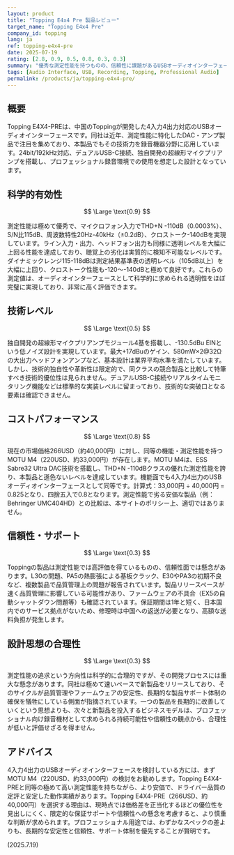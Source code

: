 ```yaml
---
layout: product
title: "Topping E4x4 Pre 製品レビュー"
target_name: "Topping E4x4 Pre"
company_id: topping
lang: ja
ref: topping-e4x4-pre
date: 2025-07-19
rating: [2.8, 0.9, 0.5, 0.8, 0.3, 0.3]
summary: "優秀な測定性能を持つものの、信頼性に課題があるUSBオーディオインターフェース"
tags: [Audio Interface, USB, Recording, Topping, Professional Audio]
permalink: /products/ja/topping-e4x4-pre/
---
```


## 概要

Topping E4X4-PREは、中国のToppingが開発した4入力4出力対応のUSBオーディオインターフェースです。同社は近年、測定性能に特化したDAC・アンプ製品で注目を集めており、本製品でもその技術力を録音機器分野に応用しています。24bit/192kHz対応、デュアルUSB-C接続、独自開発の超線形マイクプリアンプを搭載し、プロフェッショナル録音環境での使用を想定した設計となっています。

## 科学的有効性

$$ \Large \text{0.9} $$

測定性能は極めて優秀で、マイクロフォン入力でTHD+N -110dB（0.0003%）、S/N比115dB、周波数特性20Hz-40kHz（±0.2dB）、クロストーク-140dBを実現しています。ライン入力・出力、ヘッドフォン出力も同様に透明レベルを大幅に上回る性能を達成しており、聴覚上の劣化は実質的に検知不可能なレベルです。ダイナミックレンジ115-118dBは測定結果基準表の透明レベル（105dB以上）を大幅に上回り、クロストーク性能も-120〜-140dBと極めて良好です。これらの測定値は、オーディオインターフェースとして科学的に求められる透明性をほぼ完璧に実現しており、非常に高く評価できます。

## 技術レベル

$$ \Large \text{0.5} $$

独自開発の超線形マイクプリアンプモジュール4基を搭載し、-130.5dBu EINという低ノイズ設計を実現しています。最大+17dBuのゲイン、580mW×2@32Ωの大出力ヘッドフォンアンプなど、基本設計は業界平均水準を満たしています。しかし、技術的独自性や革新性は限定的で、同クラスの競合製品と比較して特筆すべき技術的優位性は見られません。デュアルUSB-C接続やリアルタイムモニタリング機能などは標準的な実装レベルに留まっており、技術的な突破口となる要素は確認できません。

## コストパフォーマンス

$$ \Large \text{0.8} $$

現在の市場価格266USD（約40,000円）に対し、同等の機能・測定性能を持つMOTU M4（220USD、約33,000円）が存在します。MOTU M4は、ESS Sabre32 Ultra DAC技術を搭載し、THD+N -110dBクラスの優れた測定性能を誇り、本製品と遜色ないレベルを達成しています。機能面でも4入力4出力のUSBオーディオインターフェースとして同等です。計算式：33,000円 ÷ 40,000円 = 0.825となり、四捨五入で0.8となります。測定性能で劣る安価な製品（例：Behringer UMC404HD）との比較は、本サイトのポリシー上、適切ではありません。

## 信頼性・サポート

$$ \Large \text{0.3} $$

Toppingの製品は測定性能では高評価を得ているものの、信頼性面では懸念があります。L30の問題、PA5の熱膨張による基板クラック、E30やPA3の初期不良など、複数製品で品質管理上の問題が報告されています。製品リリースペースが速く品質管理に影響している可能性があり、ファームウェアの不具合（EX5の自動シャットダウン問題等）も確認されています。保証期間は1年と短く、日本国内でのサービス拠点がないため、修理時は中国への返送が必要となり、高額な送料負担が発生します。

## 設計思想の合理性

$$ \Large \text{0.3} $$

測定性能の追求という方向性は科学的に合理的ですが、その開発プロセスには重大な懸念があります。同社は極めて速いペースで新製品をリリースしており、そのサイクルが品質管理やファームウェアの安定性、長期的な製品サポート体制の確保を犠牲にしている側面が指摘されています。一つの製品を長期的に改善していくという思想よりも、次々と新製品を投入するビジネスモデルは、プロフェッショナル向け録音機材として求められる持続可能性や信頼性の観点から、合理性が低いと評価せざるを得ません。

## アドバイス

4入力4出力のUSBオーディオインターフェースを検討している方には、まずMOTU M4（220USD、約33,000円）の検討をお勧めします。Topping E4X4-PREと同等の極めて高い測定性能を持ちながら、より安価で、ドライバー品質の定評と安定した動作実績があります。Topping E4X4-PRE（266USD、約40,000円）を選択する理由は、現時点では価格差を正当化するほどの優位性を見出しにくく、限定的な保証サポートや信頼性への懸念を考慮すると、より慎重な判断が求められます。プロフェッショナル用途では、わずかなスペックの差よりも、長期的な安定性と信頼性、サポート体制を優先することが賢明です。

(2025.7.19)